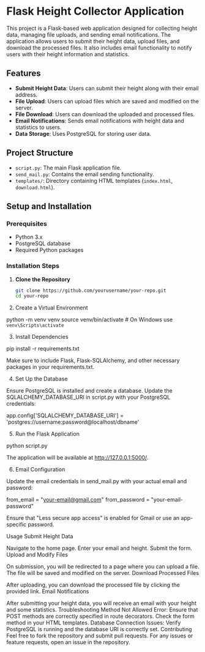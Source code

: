 # Flask Height Collector Application

This project is a Flask-based web application designed for collecting height data, managing file uploads, and sending email notifications. The application allows users to submit their height data, upload files, and download the processed files. It also includes email functionality to notify users with their height information and statistics.

## Features

- **Submit Height Data**: Users can submit their height along with their email address.
- **File Upload**: Users can upload files which are saved and modified on the server.
- **File Download**: Users can download the uploaded and processed files.
- **Email Notifications**: Sends email notifications with height data and statistics to users.
- **Data Storage**: Uses PostgreSQL for storing user data.

## Project Structure

- `script.py`: The main Flask application file.
- `send_mail.py`: Contains the email sending functionality.
- `templates/`: Directory containing HTML templates (`index.html`, `download.html`).

## Setup and Installation

### Prerequisites

- Python 3.x
- PostgreSQL database
- Required Python packages

### Installation Steps

1. **Clone the Repository**

   ```bash
   git clone https://github.com/yourusername/your-repo.git
   cd your-repo

2. Create a Virtual Environment

python -m venv venv
source venv/bin/activate  # On Windows use `venv\Scripts\activate`

3. Install Dependencies

pip install -r requirements.txt

Make sure to include Flask, Flask-SQLAlchemy, and other necessary packages in your requirements.txt.

4. Set Up the Database

Ensure PostgreSQL is installed and create a database. Update the SQLALCHEMY_DATABASE_URI in script.py with your PostgreSQL credentials:

app.config['SQLALCHEMY_DATABASE_URI'] = 'postgres://username:password@localhost/dbname'

5. Run the Flask Application

python script.py

The application will be available at http://127.0.0.1:5000/.

6. Email Configuration

Update the email credentials in send_mail.py with your actual email and password:

from_email = "your-email@gmail.com"
from_password = "your-email-password"

Ensure that "Less secure app access" is enabled for Gmail or use an app-specific password.

Usage
Submit Height Data

Navigate to the home page.
Enter your email and height.
Submit the form.
Upload and Modify Files

On submission, you will be redirected to a page where you can upload a file.
The file will be saved and modified on the server.
Download Processed Files

After uploading, you can download the processed file by clicking the provided link.
Email Notifications

After submitting your height data, you will receive an email with your height and some statistics.
Troubleshooting
Method Not Allowed Error: Ensure that POST methods are correctly specified in route decorators. Check the form method in your HTML templates.
Database Connection Issues: Verify PostgreSQL is running and the database URI is correctly set.
Contributing
Feel free to fork the repository and submit pull requests. For any issues or feature requests, open an issue in the repository.

